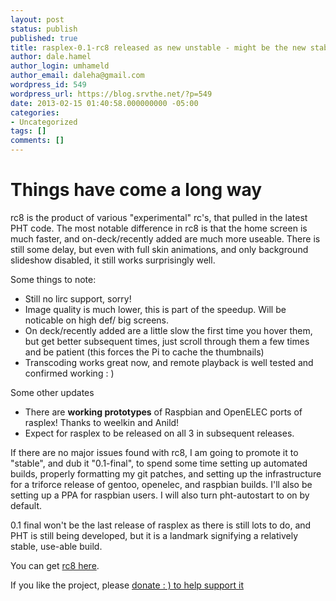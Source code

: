 ```yaml
---
layout: post
status: publish
published: true
title: rasplex-0.1-rc8 released as new unstable - might be the new stable!
author: dale.hamel
author_login: umhameld
author_email: daleha@gmail.com
wordpress_id: 549
wordpress_url: https://blog.srvthe.net/?p=549
date: 2013-02-15 01:40:58.000000000 -05:00
categories:
- Uncategorized
tags: []
comments: []
---
```

<h1>Things have come a long way</h1>
rc8 is the product of various "experimental" rc's, that pulled in the latest PHT code. The most notable difference in rc8 is that the home screen is much faster, and on-deck/recently added are much more useable. There is still some delay, but even with full skin animations, and only background slideshow disabled, it still works surprisingly well. 

Some things to note:
<ul>
	<li>Still no lirc support, sorry!</li>
	<li>Image quality is much lower, this is part of the speedup. Will be noticable on high def/ big screens.</li>
	<li>On deck/recently added are a little slow the first time you hover them, but get better subsequent times, just scroll through them a few times and be patient (this forces the Pi to cache the thumbnails)</li>
	<li>Transcoding works great now, and remote playback is well tested and confirmed working : )</li>
</ul>
Some other updates
<ul>
	<li>There are <strong>working prototypes</strong> of Raspbian and OpenELEC ports of rasplex! Thanks to weelkin and Anild!</li>
	<li>Expect for rasplex to be released on all 3 in subsequent releases.</li>
</ul>
If there are no major issues found with rc8, I am going to promote it to "stable", and dub it "0.1-final", to spend some time setting up automated builds, properly formatting my git patches, and setting up the infrastructure for a triforce release of gentoo, openelec, and raspbian builds. I'll also be setting up a PPA for raspbian users. I will also turn pht-autostart to on by default.

0.1 final won't be the last release of rasplex as there is still lots to do, and PHT is still being developed, but it is a landmark signifying a relatively stable, use-able build.

You can get <a href="https://rasplex.srvthe.net/rasplex-unstable.img.zip" title="rc8 here">rc8 here</a>.

If you like the project, please <a href="https://srvthe.net">donate : ) to help support it</a>
